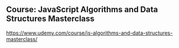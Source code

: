 ## Course: JavaScript Algorithms and Data Structures Masterclass

https://www.udemy.com/course/js-algorithms-and-data-structures-masterclass/
